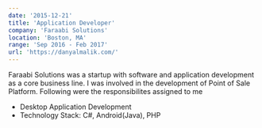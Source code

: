 ```yaml
---
date: '2015-12-21'
title: 'Application Developer'
company: 'Faraabi Solutions'
location: 'Boston, MA'
range: 'Sep 2016 - Feb 2017'
url: 'https://danyalmalik.com/'
---
```


Faraabi Solutions was a startup with software and application development as a core business line. I was involved in the development of Point of Sale Platform. Following were the responsibilites assigned to me

- Desktop Application Development
- Technology Stack: C#, Android(Java), PHP
